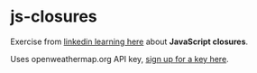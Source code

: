 # js-closures

Exercise from [linkedin learning here](https://www.linkedin.com/learning/javascript-closures/welcome) about **JavaScript closures**.

Uses openweathermap.org API key, [sign up for a key here](https://openweathermap.org/price).
